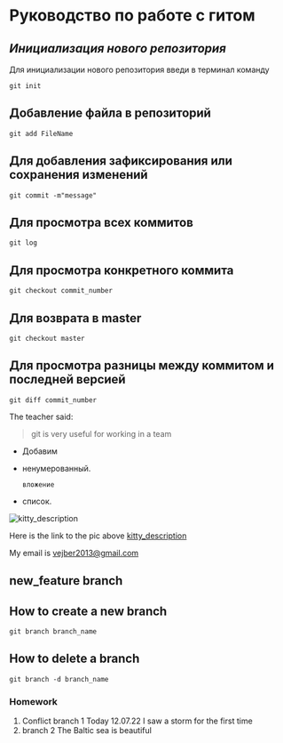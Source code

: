 # **Руководство по работе с гитом**
## *Инициализация нового репозитория*
Для инициализации нового репозитория введи в терминал команду
```
git init
```
## Добавление файла в репозиторий
```
git add FileName
```
## Для добавления зафиксирования или сохранения изменений

```
git commit -m"message"
```
## Для просмотра всех коммитов
```
git log
```
## Для просмотра конкретного коммита
```
git checkout commit_number
```
## Для возврата в master
```
git checkout master
```
## Для просмотра разницы между коммитом и последней версией
```
git diff commit_number
```
The teacher said:
>git is very useful for working in a team

- Добавим
- ненумерованный.

      вложение
- список.

![kitty_description](Download.jpeg)

Here is the link to the pic above [kitty_description](https://www.google.com/imgres?imgurl=http%3A%2F%2Fmemesmix.net%2Fmedia%2Fcreated%2Fsr76w7.jpg&imgrefurl=http%3A%2F%2Fmemesmix.net%2Fmeme%2Fsr76w7&tbnid=Oq3WcohabWcI4M&vet=12ahUKEwiqweuy_-j4AhXHgSoKHTLgAq4QMygBegUIARC8AQ..i&docid=GhY0K_aBcLWpCM&w=600&h=586&q=%D0%BC%D0%B5%D0%BC%20%D1%81%20%D0%BA%D0%BE%D1%82%D0%B5%D0%BD%D0%BA%D0%BE%D0%BC%20%D1%83%D1%87%D0%B5%D0%B1%D0%B0%20&ved=2ahUKEwiqweuy_-j4AhXHgSoKHTLgAq4QMygBegUIARC8AQ)

My email is <vejber2013@gmail.com>
## new_feature branch
## How to create a new branch
```
git branch branch_name
```
## How to delete a branch
```
git branch -d branch_name
```
### Homework

1. Conflict branch 1
Today 12.07.22 I saw a storm for the first time
2. branch 2
The Baltic sea is beautiful
